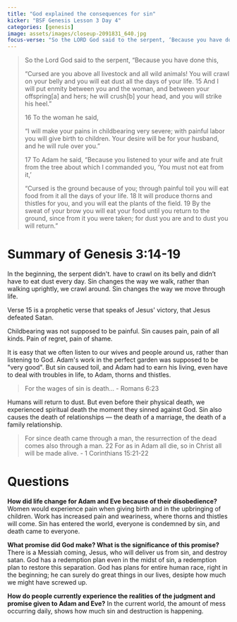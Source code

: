 ```yaml
---
title: "God explained the consequences for sin"
kicker: "BSF Genesis Lesson 3 Day 4"
categories: [genesis]
image: assets/images/closeup-2091831_640.jpg
focus-verse: "So the LORD God said to the serpent, ‘Because you have done this ... I will put enmity between you and the woman, and between your offspring and hers; he will crush your head, and you will strike his heel.’ – Genesis 3:14-15"
---
```


> So the Lord God said to the serpent, “Because you have done this,
> 
> “Cursed are you above all livestock
>     and all wild animals!
> You will crawl on your belly
>     and you will eat dust
>     all the days of your life.
> 15 And I will put enmity
>     between you and the woman,
>     and between your offspring[a] and hers;
> he will crush[b] your head,
>     and you will strike his heel.”
> 
> 16 To the woman he said,
> 
> “I will make your pains in childbearing very severe;
>     with painful labor you will give birth to children.
> Your desire will be for your husband,
>     and he will rule over you.”
> 
> 17 To Adam he said, “Because you listened to your wife and ate fruit from the tree about which I commanded you, ‘You must not eat from it,’
> 
> “Cursed is the ground because of you;
>     through painful toil you will eat food from it
>     all the days of your life.
> 18 It will produce thorns and thistles for you,
>     and you will eat the plants of the field.
> 19 By the sweat of your brow
>     you will eat your food
> until you return to the ground,
>     since from it you were taken;
> for dust you are
>     and to dust you will return.”

# Summary of Genesis 3:14-19

In the beginning, the serpent didn't. have to crawl on its belly and didn’t have to eat dust every day. Sin changes the way we walk, rather than walking uprightly, we crawl around. Sin changes the way we move through life.

Verse 15 is a prophetic verse that speaks of Jesus' victory, that Jesus defeated Satan.

Childbearing was not supposed to be painful. Sin causes pain, pain of all kinds. Pain of regret, pain of shame.

It is easy that we often listen to our wives and people around us, rather than listening to God. Adam's work in the perfect garden was supposed to be "very good". But sin caused toil, and Adam had to earn his living, even have to deal with troubles in life, to Adam, thorns and thistles.

> For the wages of sin is death… - Romans 6:23

Humans will return to dust. But even before their physical death, we experienced spiritual death the moment they sinned against God. Sin also causes the death of relationships — the death of a marriage, the death of a family relationship.

> For since death came through a man, the resurrection of the dead comes also through a man. 22 For as in Adam all die, so in Christ all will be made alive. - 1 Corinthians 15:21-22

# Questions

**How did life change for Adam and Eve because of their disobedience?** Women would experience pain when giving birth and in the upbringing of children. Work has increased pain and weariness, where thorns and thistles will come. Sin has entered the world, everyone is condemned by sin, and death came to everyone.

**What promise did God make? What is the significance of this promise?** There is a Messiah coming, Jesus, who will deliver us from sin, and destroy satan. God has a redemption plan even in the midst of sin, a redemption plan to restore this separation. God has plans for entire human race, right in the beginning; he can surely do great things in our lives, desipte how much we might have screwed up.

**How do people currently experience the realities of the judgment and promise given to Adam and Eve?** In the current world, the amount of mess occurring daily, shows how much sin and destruction is happening.
